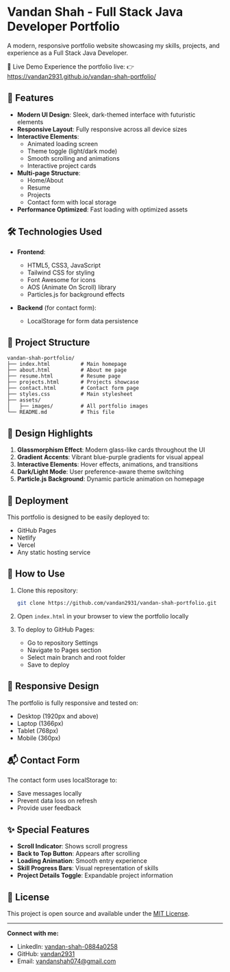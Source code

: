 # Vandan Shah - Full Stack Java Developer Portfolio

A modern, responsive portfolio website showcasing my skills, projects, and experience as a Full Stack Java Developer.

🚀 Live Demo
Experience the portfolio live:
👉 https://vandan2931.github.io/vandan-shah-portfolio/

## 🚀 Features

- **Modern UI Design**: Sleek, dark-themed interface with futuristic elements
- **Responsive Layout**: Fully responsive across all device sizes
- **Interactive Elements**: 
  - Animated loading screen
  - Theme toggle (light/dark mode)
  - Smooth scrolling and animations
  - Interactive project cards
- **Multi-page Structure**:
  - Home/About
  - Resume
  - Projects
  - Contact form with local storage
- **Performance Optimized**: Fast loading with optimized assets

## 🛠 Technologies Used

- **Frontend**:
  - HTML5, CSS3, JavaScript
  - Tailwind CSS for styling
  - Font Awesome for icons
  - AOS (Animate On Scroll) library
  - Particles.js for background effects

- **Backend** (for contact form):
  - LocalStorage for form data persistence

## 📂 Project Structure

```
vandan-shah-portfolio/
├── index.html          # Main homepage
├── about.html          # About me page
├── resume.html         # Resume page
├── projects.html       # Projects showcase
├── contact.html        # Contact form page
├── styles.css          # Main stylesheet
├── assets/
│   ├── images/         # All portfolio images
└── README.md           # This file
```

## 🎨 Design Highlights

1. **Glassmorphism Effect**: Modern glass-like cards throughout the UI
2. **Gradient Accents**: Vibrant blue-purple gradients for visual appeal
3. **Interactive Elements**: Hover effects, animations, and transitions
4. **Dark/Light Mode**: User preference-aware theme switching
5. **Particle.js Background**: Dynamic particle animation on homepage

## 🚀 Deployment

This portfolio is designed to be easily deployed to:
- GitHub Pages
- Netlify
- Vercel
- Any static hosting service

## 📝 How to Use

1. Clone this repository:
   ```bash
   git clone https://github.com/vandan2931/vandan-shah-portfolio.git
   ```

2. Open `index.html` in your browser to view the portfolio locally

3. To deploy to GitHub Pages:
   - Go to repository Settings
   - Navigate to Pages section
   - Select main branch and root folder
   - Save to deploy

## 📱 Responsive Design

The portfolio is fully responsive and tested on:
- Desktop (1920px and above)
- Laptop (1366px)
- Tablet (768px)
- Mobile (360px)

## 📬 Contact Form

The contact form uses localStorage to:
- Save messages locally
- Prevent data loss on refresh
- Provide user feedback

## ✨ Special Features

- **Scroll Indicator**: Shows scroll progress
- **Back to Top Button**: Appears after scrolling
- **Loading Animation**: Smooth entry experience
- **Skill Progress Bars**: Visual representation of skills
- **Project Details Toggle**: Expandable project information

## 📄 License

This project is open source and available under the [MIT License](LICENSE).

---

**Connect with me:**
- LinkedIn: [vandan-shah-0884a0258](https://www.linkedin.com/in/vandan-shah-0884a0258)
- GitHub: [vandan2931](https://github.com/vandan2931)
- Email: vandanshah074@gmail.com
```
